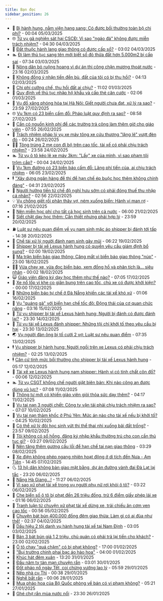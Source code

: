```yaml
---
title: Bạn đọc
sidebar_position: 26
---
```


<!-- dantri-ban-doc:START -->
- 🦒 [Bị hành hung, nằm viện hạng sang: Có được bồi thường toàn bộ chi phí?](https://dantri.com.vn/ban-doc/bi-hanh-hung-nam-vien-hang-sang-co-duoc-boi-thuong-toan-bo-chi-phi-20250305011254117.htm) - 00:04 05/03/2025
- 🤓 [Từ vụ gã nghiện sát hại CSCĐ: Vì sao &quot;ngáo đá&quot; không được miễn trách nhiệm?](https://dantri.com.vn/ban-doc/tu-vu-ga-nghien-sat-hai-cscd-vi-sao-ngao-da-khong-duoc-mien-trach-nhiem-20250304111926063.htm) - 04:30 04/03/2025
- 🐻 [Đất thuộc hành lang giao thông có được cấp sổ?](https://dantri.com.vn/ban-doc/dat-thuoc-hanh-lang-giao-thong-co-duoc-cap-so-20250304100205883.htm) - 03:02 04/03/2025
- 🏊 [Đi làm thủ tục sang tên mới biết sổ đỏ thửa đất hơn 5.000m2 bị cấp sai](https://dantri.com.vn/ban-doc/di-lam-thu-tuc-sang-ten-moi-biet-so-do-thua-dat-hon-5000m2-bi-cap-sai-20250227002644695.htm) - 07:34 03/03/2025
- 💄 [Nông dân bỏ ruộng hoang vì dự án thi công chặn mương thoát nước](https://dantri.com.vn/ban-doc/nong-dan-bo-ruong-hoang-vi-du-an-thi-cong-chan-muong-thoat-nuoc-20250302185343443.htm) - 23:16 02/03/2025
- 🫣 [Không đồng ý nhận tiền đền bù, đất của tôi có bị thu hồi?](https://dantri.com.vn/ban-doc/khong-dong-y-nhan-tien-den-bu-dat-cua-toi-co-bi-thu-hoi-20250302111328161.htm) - 04:13 02/03/2025
- 🎃 [Chi phí cưỡng chế, thu hồi đất ai chịu?](https://dantri.com.vn/ban-doc/chi-phi-cuong-che-thu-hoi-dat-ai-chiu-20250301180253883.htm) - 11:02 01/03/2025
- 🦄 [Quy định về thủ tục nhập hộ khẩu và cấp thẻ căn cước](https://dantri.com.vn/ban-doc/quy-dinh-ve-thu-tuc-nhap-ho-khau-va-cap-the-can-cuoc-20250301090600336.htm) - 02:06 01/03/2025
- 💯 [Vụ đổ xăng phóng hỏa tại Hà Nội: Giết người chưa đạt, xử lý ra sao?](https://dantri.com.vn/ban-doc/vu-do-xang-phong-hoa-tai-ha-noi-giet-nguoi-chua-dat-xu-ly-ra-sao-20250228003044912.htm) - 23:59 27/02/2025
- 🤓 [Vụ 1km có 23 biển cấm đỗ: Pháp luật quy định ra sao?](https://dantri.com.vn/ban-doc/vu-1km-co-23-bien-cam-do-phap-luat-quy-dinh-ra-sao-20250227140619229.htm) - 08:58 27/02/2025
- 🥷 [Cần có nguồn kinh phí để các trường trả công làm thêm giờ cho giáo viên](https://dantri.com.vn/ban-doc/can-co-nguon-kinh-phi-de-cac-truong-tra-cong-lam-them-gio-cho-giao-vien-20250226145527636.htm) - 07:55 26/02/2025
- 🐻 [Trách nhiệm pháp lý vụ xe máy tông xe cứu thương &quot;lặng lẽ&quot; vượt đèn đỏ](https://dantri.com.vn/ban-doc/trach-nhiem-phap-ly-vu-xe-may-tong-xe-cuu-thuong-lang-le-vuot-den-do-20250226004115196.htm) - 00:24 26/02/2025
- 🧑‍💻 [Tông trúng 2 mẹ con đi bộ trên cao tốc, tài xế có phải chịu trách nhiệm?](https://dantri.com.vn/ban-doc/tong-trung-2-me-con-di-bo-tren-cao-toc-tai-xe-co-phai-chiu-trach-nhiem-20250224201841817.htm) - 23:58 24/02/2025
- 🏊 [Từ vụ ô tô kéo lê xe máy 3km: &quot;Lấy&quot; xe của mình, vì sao phạm tội trộm cắp?](https://dantri.com.vn/ban-doc/tu-vu-o-to-keo-le-xe-may-3km-lay-xe-cua-minh-vi-sao-pham-toi-trom-cap-20250223234015663.htm) - 00:04 24/02/2025
- 🦆 [Vụ 1km đường có 23 biển báo cấm đỗ: Lãng phí tiền của, ai chịu trách nhiệm](https://dantri.com.vn/ban-doc/vu-1km-duong-co-23-bien-bao-cam-do-lang-phi-tien-cua-ai-chiu-trach-nhiem-20250223111725630.htm) - 06:05 23/02/2025
- 🕴 [&quot;Xây dựng ngân hàng đề thi để hạn chế ép buộc học thêm không chính đáng&quot;](https://dantri.com.vn/ban-doc/xay-dung-ngan-hang-de-thi-de-han-che-ep-buoc-hoc-them-khong-chinh-dang-20250223113044354.htm) - 04:31 23/02/2025
- 🌈 [Người hưởng tiền từ chế độ nghỉ hưu sớm có phải đóng thuế thu nhập cá nhân?](https://dantri.com.vn/ban-doc/nguoi-huong-tien-tu-che-do-nghi-huu-som-co-phai-dong-thue-thu-nhap-ca-nhan-20250222095554602.htm) - 02:56 22/02/2025
- 💡 [Vụ chồng giết rồi phân thây vợ, ném xuống biển: Hành vi man rợ](https://dantri.com.vn/ban-doc/vu-chong-giet-roi-phan-thay-vo-nem-xuong-bien-hanh-vi-man-ro-20250221112144927.htm) - 07:16 21/02/2025
- 🐻 [Nên miễn học phí cho tất cả học sinh trên cả nước](https://dantri.com.vn/ban-doc/nen-mien-hoc-phi-cho-tat-ca-hoc-sinh-tren-ca-nuoc-20250220214547156.htm) - 06:00 21/02/2025
- 💪 [Siết chặt dạy học thêm: Cần thiết nhưng phải hợp lý](https://dantri.com.vn/ban-doc/siet-chat-day-hoc-them-can-thiet-nhung-phai-hop-ly-20250221014023265.htm) - 23:59 20/02/2025
- ⛽️ [Luật sư nêu quan điểm về vụ nam sinh mặc áo shipper bị đánh tới tấp](https://dantri.com.vn/ban-doc/luat-su-neu-quan-diem-ve-vu-nam-sinh-mac-ao-shipper-bi-danh-toi-tap-20250220182555260.htm) - 14:38 20/02/2025
- 🦍 [Chế tài xử lý người đánh nam sinh gãy mũi](https://dantri.com.vn/ban-doc/che-tai-xu-ly-nguoi-danh-nam-sinh-gay-mui-20250219111339785.htm) - 06:22 19/02/2025
- 🤖 [Shipper bị tài xế Lexus hành hung có quyền yêu cầu giám định bổ sung?](https://dantri.com.vn/ban-doc/shipper-bi-tai-xe-lexus-hanh-hung-co-quyen-yeu-cau-giam-dinh-bo-sung-20250218174543436.htm) - 02:00 19/02/2025
- 🌈 [Ma trận biển báo giao thông: Căng mắt vì biển báo giao thông &quot;núp&quot;](https://dantri.com.vn/ban-doc/ma-tran-bien-bao-giao-thong-cang-mat-vi-bien-bao-giao-thong-nup-20250218150916465.htm) - 23:00 18/02/2025
- 👨‍🏫 [Vừa chạy xe, vừa đọc biển báo, xem đồng hồ và phân tích là... siêu nhân](https://dantri.com.vn/ban-doc/vua-chay-xe-vua-doc-bien-bao-xem-dong-ho-va-phan-tich-la-sieu-nhan-20250218010638883.htm) - 00:02 18/02/2025
- 😺 [Giáo viên đăng ký dạy học thêm như thế nào?](https://dantri.com.vn/ban-doc/giao-vien-dang-ky-day-hoc-them-nhu-the-nao-20250217114414007.htm) - 07:05 17/02/2025
- 🎃 [Xe nổ lốp vì khe co giãn bung trên cao tốc, chủ xe có được khởi kiện?](https://dantri.com.vn/ban-doc/xe-no-lop-vi-khe-co-gian-bung-tren-cao-toc-chu-xe-co-duoc-khoi-kien-20250216222152092.htm) - 00:00 17/02/2025
- 🚀 [Những biển báo tự chế ở Đà Nẵng khiến các tài xế khó xử](https://dantri.com.vn/ban-doc/nhung-bien-bao-tu-che-o-da-nang-khien-cac-tai-xe-kho-xu-20250214193145772.htm) - 01:06 16/02/2025
- 🧐 [Vụ &quot;quáng gà&quot; với biển hạn chế tốc độ: Động thái của cơ quan chức năng](https://dantri.com.vn/ban-doc/vu-quang-ga-voi-bien-han-che-toc-do-dong-thai-cua-co-quan-chuc-nang-20250214162524014.htm) - 03:16 15/02/2025
- 🌋 [Từ vụ shipper bị tài xế Lexus hành hung: Người bị đánh có được đánh lại?](https://dantri.com.vn/ban-doc/tu-vu-shipper-bi-tai-xe-lexus-hanh-hung-nguoi-bi-danh-co-duoc-danh-lai-20250214173431613.htm) - 23:30 14/02/2025
- 🦏 [Từ vụ tài xế Lexus đánh shipper: Những tội chỉ khởi tố theo yêu cầu bị hại](https://dantri.com.vn/ban-doc/tu-vu-tai-xe-lexus-danh-shipper-nhung-toi-chi-khoi-to-theo-yeu-cau-bi-hai-20250213165841448.htm) - 23:30 13/02/2025
- 🌏 [Vụ người đàn ông bị tố cưới 2 vợ: Luật sư nêu quan điểm](https://dantri.com.vn/ban-doc/vu-nguoi-dan-ong-bi-to-cuoi-2-vo-luat-su-neu-quan-diem-20250213112058049.htm) - 07:35 13/02/2025
- 🕴 [Vụ shipper bị hành hung: Người ngồi trên xe Lexus có phải chịu trách nhiệm?](https://dantri.com.vn/ban-doc/vu-shipper-bi-hanh-hung-nguoi-ngoi-tren-xe-lexus-co-phai-chiu-trach-nhiem-20250213092211400.htm) - 02:25 13/02/2025
- 🕴 [Căn cứ tính mức bồi thường cho shipper bị tài xế Lexus hành hung](https://dantri.com.vn/ban-doc/can-cu-tinh-muc-boi-thuong-cho-shipper-bi-tai-xe-lexus-hanh-hung-20250212120557388.htm) - 05:17 12/02/2025
- 🎉 [Tài xế xe Lexus hành hung nam shipper: Hành vi có tính chất côn đồ?](https://dantri.com.vn/ban-doc/tai-xe-xe-lexus-hanh-hung-nam-shipper-hanh-vi-co-tinh-chat-con-do-20250211230712304.htm) - 00:06 12/02/2025
- 🏊 [Từ vụ CSGT khống chế người giật biên bản: Khi nào công an được dùng vũ lực?](https://dantri.com.vn/ban-doc/tu-vu-csgt-khong-che-nguoi-giat-bien-ban-khi-nao-cong-an-duoc-dung-vu-luc-20250211113420454.htm) - 07:08 11/02/2025
- 🦣 [Thông tư mới có khiến giáo viên giỏi thỏa sức dạy thêm?](https://dantri.com.vn/ban-doc/thong-tu-moi-co-khien-giao-vien-gioi-thoa-suc-day-them-20250211111708602.htm) - 04:17 11/02/2025
- 💫 [Vụ tai nạn 3 người chết: Công ty vận tải phải chịu trách nhiệm ra sao?](https://dantri.com.vn/ban-doc/vu-tai-nan-3-nguoi-chet-cong-ty-van-tai-phai-chiu-trach-nhiem-ra-sao-20250210002806950.htm) - 07:07 10/02/2025
- 🌈 [Vụ tai nạn thảm khốc ở Phú Yên: Mức án nào cho tài xế nếu bị khởi tố?](https://dantri.com.vn/ban-doc/vu-tai-nan-tham-khoc-o-phu-yen-muc-an-nao-cho-tai-xe-neu-bi-khoi-to-20250210110119086.htm) - 04:25 10/02/2025
- 🫣 [Có thể xử lý đôi học sinh vứt thi thể thai nhi xuống bãi đất trống?](https://dantri.com.vn/ban-doc/co-the-xu-ly-doi-hoc-sinh-vut-thi-the-thai-nhi-xuong-bai-dat-trong-20250209111124900.htm) - 23:57 09/02/2025
- 🎉 [Tôi không có sổ hồng, đăng ký nhập khẩu thường trú cho con cần thủ tục gì?](https://dantri.com.vn/ban-doc/toi-khong-co-so-hong-dang-ky-nhap-khau-thuong-tru-cho-con-can-thu-tuc-gi-20250209102734207.htm) - 03:27 09/02/2025
- 🥸 [Nên tăng thêm gương cầu lồi để hạn chế tai nạn giao thông](https://dantri.com.vn/ban-doc/nen-tang-them-guong-cau-loi-de-han-che-tai-nan-giao-thong-20250208102913275.htm) - 03:29 08/02/2025
- 🦄 [Xe điện không phép ngang nhiên hoạt động ở di tích đền Nưa - Am Tiên](https://dantri.com.vn/ban-doc/xe-dien-khong-phep-ngang-nhien-hoat-dong-o-di-tich-den-nua-am-tien-20250206152453301.htm) - 14:45 07/02/2025
- 🌜 [13 hộ dân không bàn giao mặt bằng, dự án đường vành đai Đà Lạt lại tắc](https://dantri.com.vn/ban-doc/13-ho-dan-khong-ban-giao-mat-bang-du-an-duong-vanh-dai-da-lat-lai-tac-20250206104830534.htm) - 23:20 06/02/2025
- 🎉 [Nắng Hà Giang...!](https://dantri.com.vn/ban-doc/nang-ha-giang-20250206181602199.htm) - 11:27 06/02/2025
- 🦄 [Vì sao xử phạt tài xế trong vụ người phụ nữ rơi khỏi ô tô?](https://dantri.com.vn/ban-doc/vi-sao-xu-phat-tai-xe-trong-vu-nguoi-phu-nu-roi-khoi-o-to-20250206100332015.htm) - 03:22 06/02/2025
- 🧰 [Che biển số ô tô bị phạt đến 26 triệu đồng, trừ 6 điểm giấy phép lái xe](https://dantri.com.vn/ban-doc/che-bien-so-o-to-bi-phat-den-26-trieu-dong-tru-6-diem-giay-phep-lai-xe-20250206081523959.htm) - 01:16 06/02/2025
- 🤡 [Tranh luận từ chuyện xử phạt tài xế dừng xe, trải chiếu ăn cơm ven cao tốc](https://dantri.com.vn/ban-doc/tranh-luan-tu-chuyen-xu-phat-tai-xe-dung-xe-trai-chieu-an-com-ven-cao-toc-20250205002041957.htm) - 00:56 05/02/2025
- 💫 [Chuyện bát bún 400.000 đồng đêm giao thừa: Làm gì có ai đùa như thế!](https://dantri.com.vn/ban-doc/chuyen-bat-bun-400000-dong-dem-giao-thua-lam-gi-co-ai-dua-nhu-the-20250203234300316.htm) - 02:37 04/02/2025
- 🦏 [Dấu hiệu 2 tội danh vụ hành hung tài xế tại Nam Định](https://dantri.com.vn/ban-doc/dau-hieu-2-toi-danh-vu-hanh-hung-tai-xe-tai-nam-dinh-20250203082644050.htm) - 03:05 03/02/2025
- 🧠 [Bán 3 bát bún giá 1,2 triệu, chủ quán có phải trả lại tiền cho khách?](https://dantri.com.vn/ban-doc/ban-3-bat-bun-gia-12-trieu-chu-quan-co-phai-tra-lai-tien-cho-khach-20250202175814426.htm) - 23:00 02/02/2025
- 🫶 [Ô tô chạy &quot;quá chậm&quot; có bị phạt không?](https://dantri.com.vn/phap-luat/o-to-chay-qua-cham-co-bi-phat-khong-20250131154307158.htm) - 17:00 01/02/2025
- 💼 [&quot;Bụi trường chinh phai bạc áo hào hoa&quot;](https://dantri.com.vn/ban-doc/bui-truong-chinh-phai-bac-ao-hao-hoa-20250201105956609.htm) - 04:00 01/02/2025
- 👺 [Khúc hát đêm xuân](https://dantri.com.vn/ban-doc/khuc-hat-dem-xuan-20250131201948187.htm) - 13:20 31/01/2025
- 🥳 [Đầu năm tỵ tản mạn chuyện rắn](https://dantri.com.vn/ban-doc/dau-nam-ty-tan-man-chuyen-ran-20250130100041230.htm) - 03:01 30/01/2025
- 🦄 [Đốt pháo nổ ngày Tết, coi chừng vướng lao lý](https://dantri.com.vn/ban-doc/dot-phao-no-ngay-tet-coi-chung-vuong-lao-ly-20250128220535979.htm) - 05:59 29/01/2025
- 🎡 [Nếp nhà cụ Thì](https://dantri.com.vn/ban-doc/nep-nha-cu-thi-20250129073831492.htm) - 00:38 29/01/2025
- 💫 [Nghề bắt rắn](https://dantri.com.vn/ban-doc/nghe-bat-ran-20250127220635832.htm) - 00:06 28/01/2025
- 💫 [Mua pháo hoa của Bộ Quốc phòng về bán có vi phạm không?](https://dantri.com.vn/ban-doc/mua-phao-hoa-cua-bo-quoc-phong-ve-ban-co-vi-pham-khong-20250127092158082.htm) - 05:21 27/01/2025
- 💪 [Ghé chợ rắn mùa nước nổi](https://dantri.com.vn/ban-doc/ghe-cho-ran-mua-nuoc-noi-20250121150648899.htm) - 23:30 26/01/2025<!-- dantri-ban-doc:END -->
